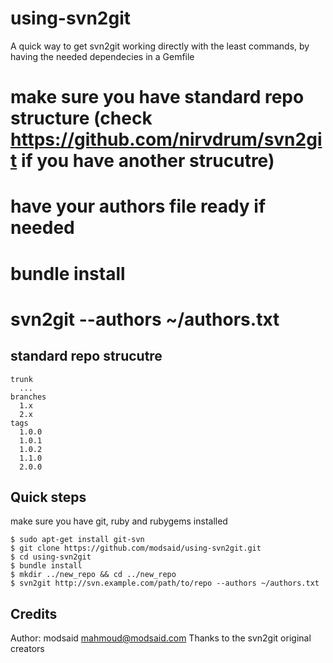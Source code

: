using-svn2git
=============

A quick way to get svn2git working directly with the least commands, by having the needed dependecies in a Gemfile

# make sure you have standard repo structure (check https://github.com/nirvdrum/svn2git if you have another strucutre)
# have your authors file ready if needed
# bundle install
# svn2git <repo> --authors ~/authors.txt

standard repo strucutre
-----------------------

    trunk
      ...
    branches
      1.x
      2.x
    tags
      1.0.0
      1.0.1
      1.0.2
      1.1.0
      2.0.0


Quick steps
-----------

make sure you have git, ruby and rubygems installed

    $ sudo apt-get install git-svn
    $ git clone https://github.com/modsaid/using-svn2git.git
    $ cd using-svn2git
    $ bundle install
    $ mkdir ../new_repo && cd ../new_repo
    $ svn2git http://svn.example.com/path/to/repo --authors ~/authors.txt    

Credits
-------

Author: modsaid <mahmoud@modsaid.com>
Thanks to the svn2git original creators